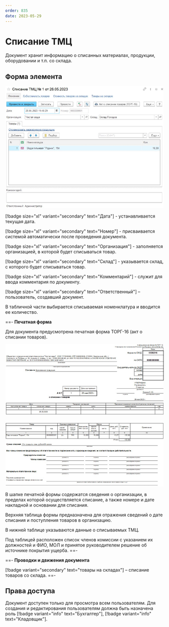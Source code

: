 ```yaml
---
order: 835
date: 2023-05-29
---
```

# Списание ТМЦ

Документ хранит информацию о списанных материалах, продукции, оборудовании и т.п. со склада.

## Форма элемента

![](/images/Списание_тмц.jpg)

[!badge size="xl" variant="secondary" text="Дата"] - устанавливается текущая дата.

[!badge size="xl" variant="secondary" text="Номер"] - присваивается системой автоматически после проведения документа.

[!badge size="xl" variant="secondary" text="Организация"] - заполняется организацией, в которой будет списываться товар.

[!badge size="xl" variant="secondary" text="Склад"] - указывается склад, с которого будет списываться товар.

[!badge size="xl" variant="secondary" text="Комментарий"] - служит для ввода комментария по документу.

[!badge size="xl" variant="secondary" text="Ответственный"] – пользователь, создавший документ.

В табличной части выбирается списываемая номенклатура и вводится ее количество. 

==- **Печатная форма**

Для документа предусмотрена печатная форма ТОРГ-16 (акт о списании товаров).

![](/images/торг16_1.jpg)

![](/images/торг16_2.jpg)


В шапке печатной формы содержатся сведения о организации, в пределах которой осуществляется списание, а также номере и дате накладной и основании для списания.

Верхняя таблица формы предназначена для отражения сведений о дате списания и поступления товаров в организацию.

В нижней таблице указываются данные о списываемых ТМЦ.

Под таблицей расположен список членов комиссии с указанием их должностей и ФИО, МОЛ и  принятое руководителем решение об источнике покрытия ущерба.
==-

==- **Проводки и движения документа**

[!badge variant="secondary" text="товары на складах"] – списание товаров со склада.
==-

## Права доступа

Документ доступен только для просмотра всем пользователям. Для создания и редактирования пользователям должна быть назначена роль [!badge variant="info" text="Бухгалтер"], [!badge variant="info" text="Кладовщик"].
